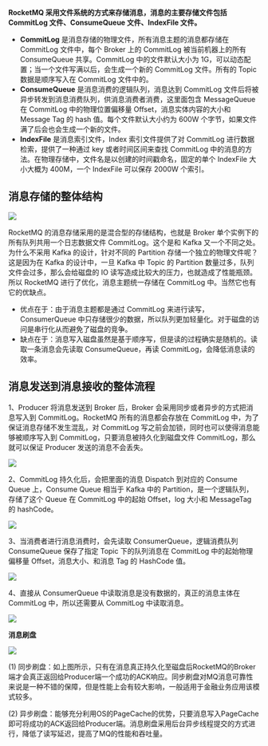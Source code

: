 **RocketMQ 采用文件系统的方式来存储消息，消息的主要存储文件包括 CommitLog 文件、ConsumeQueue 文件、IndexFile 文件。**

-   **CommitLog** 是消息存储的物理文件，所有消息主题的消息都存储在 CommitLog 文件中，每个 Broker 上的 CommitLog 被当前机器上的所有 ConsumeQueue 共享。CommitLog 中的文件默认大小为 1G，可以动态配置；当一个文件写满以后，会生成一个新的 CommitLog 文件。所有的 Topic 数据是顺序写入在 CommitLog 文件中的。
-   **ConsumeQueue** 是消息消费的逻辑队列，消息达到 CommitLog 文件后将被异步转发到消息消费队列，供消息消费者消费，这里面包含 MessageQueue 在 CommitLog 中的物理位置偏移量 Offset，消息实体内容的大小和 Message Tag 的 hash 值。每个文件默认大小约为 600W 个字节，如果文件满了后会也会生成一个新的文件。
-   **IndexFile** 是消息索引文件，Index 索引文件提供了对 CommitLog 进行数据检索，提供了一种通过 key 或者时间区间来查找 CommitLog 中的消息的方法。在物理存储中，文件名是以创建的时间戳命名，固定的单个 IndexFile 大小大概为 400M，一个 IndexFile 可以保存 2000W 个索引。

## **消息存储的整体结构**

  

![](https://pic1.zhimg.com/80/v2-f0f5462d41799a90a02d84936b1c8b0c_720w.jpg)

  

RocketMQ 的消息存储采用的是混合型的存储结构，也就是 Broker 单个实例下的所有队列共用一个日志数据文件 CommitLog。这个是和 Kafka 又一个不同之处。为什么不采用 Kafka 的设计，针对不同的 Partition 存储一个独立的物理文件呢？这是因为在 Kafka 的设计中，一旦 Kafka 中 Topic 的 Partition 数量过多，队列文件会过多，那么会给磁盘的 IO 读写造成比较大的压力，也就造成了性能瓶颈。所以 RocketMQ 进行了优化，消息主题统一存储在 CommitLog 中。当然它也有它的优缺点。

-   优点在于：由于消息主题都是通过 CommitLog 来进行读写，ConsumerQueue 中只存储很少的数据，所以队列更加轻量化。对于磁盘的访问是串行化从而避免了磁盘的竞争。
-   缺点在于：消息写入磁盘虽然是基于顺序写，但是读的过程确实是随机的。读取一条消息会先读取 ConsumeQueue，再读 CommitLog，会降低消息读的效率。

## **消息发送到消息接收的整体流程**

1、Producer 将消息发送到 Broker 后，Broker 会采用同步或者异步的方式把消息写入到 CommitLog。RocketMQ 所有的消息都会存放在 CommitLog 中，为了保证消息存储不发生混乱，对 CommitLog 写之前会加锁，同时也可以使得消息能够被顺序写入到 CommitLog，只要消息被持久化到磁盘文件 CommitLog，那么就可以保证 Producer 发送的消息不会丢失。

  

![](https://pic1.zhimg.com/80/v2-223b8eca06cc5fd9ad28a855d1910b08_720w.jpg)

  

2、CommitLog 持久化后，会把里面的消息 Dispatch 到对应的 Consume Queue 上，Consume Queue 相当于 Kafka 中的 Partition，是一个逻辑队列，存储了这个 Queue 在 CommitLog 中的起始 Offset，log 大小和 MessageTag 的 hashCode。

  

![](https://pic3.zhimg.com/80/v2-a077178e56a8c2bfb7e7e6f2b14c91a6_720w.jpg)

  

3、当消费者进行消息消费时，会先读取 ConsumerQueue，逻辑消费队列 ConsumeQueue 保存了指定 Topic 下的队列消息在 CommitLog 中的起始物理偏移量 Offset，消息大小、和消息 Tag 的 HashCode 值。

  

![](https://pic4.zhimg.com/80/v2-1f4bd9d5f2388c5e779a82bf7d45cd63_720w.jpg)

  

4、直接从 ConsumerQueue 中读取消息是没有数据的，真正的消息主体在 CommitLog 中，所以还需要从 CommitLog 中读取消息。

  

![](https://pic4.zhimg.com/80/v2-e88e30839fd2cb1f28a49af5a0fae053_720w.jpg)

  

**消息刷盘**  

  

![](https://pic3.zhimg.com/80/v2-4797f54a5c52c71db542d4920ecda7d2_720w.jpg)

  

(1) 同步刷盘：如上图所示，只有在消息真正持久化至磁盘后RocketMQ的Broker端才会真正返回给Producer端一个成功的ACK响应。同步刷盘对MQ消息可靠性来说是一种不错的保障，但是性能上会有较大影响，一般适用于金融业务应用该模式较多。

(2) 异步刷盘：能够充分利用OS的PageCache的优势，只要消息写入PageCache即可将成功的ACK返回给Producer端。消息刷盘采用后台异步线程提交的方式进行，降低了读写延迟，提高了MQ的性能和吞吐量。